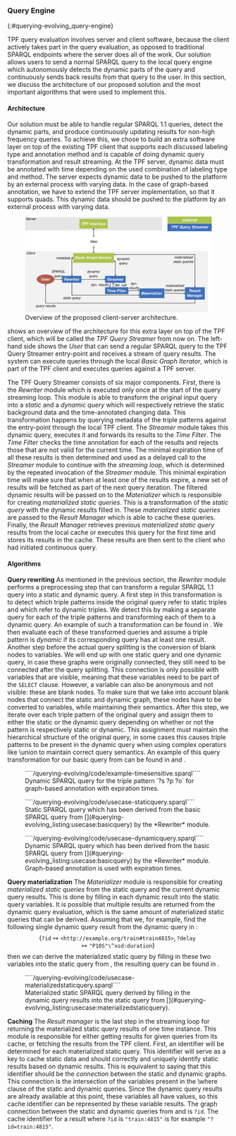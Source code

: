 ### Query Engine
{:#querying-evolving_query-engine}

TPF query evaluation involves server and client software, because the client actively takes part in the
query evaluation, as opposed to traditional SPARQL endpoints where the server does all of the work.
Our solution allows users to send a normal SPARQL query to the local query engine
which autonomously detects the dynamic parts of the query and continuously sends back results
from that query to the user.
In this section, we discuss the architecture of our proposed solution and the most important
algorithms that were used to implement this.      
  
#### Architecture

Our solution must be able to handle regular SPARQL 1.1 queries,
detect the dynamic parts, and produce continuously updating results for non-high frequency queries.
To achieve this, we chose to build an extra software layer on top of the existing TPF client that
supports each discussed labeling type and annotation method and is capable of doing
dynamic query transformation and result streaming.
At the TPF server, dynamic data must be annotated with time depending on the
used combination of labeling type and method.
The server expects dynamic data to be pushed to the platform by an external process with varying data.
In the case of graph-based annotation, we have to extend the TPF server implementation,
so that it supports quads.
This dynamic data should be pushed to the platform by an external process with varying data.

<figure id="querying-evolving_fig:architecture">
<img src="querying-evolving/img/solution-architecture.svg" alt="[TPF Query Streamer architecture]">
<figcaption markdown="block">
Overview of the proposed client-server architecture.
</figcaption>
</figure>

[](#querying-evolving_fig:architecture) shows an overview of the architecture for this extra layer on top of the
TPF client, which will be called the *TPF Query Streamer* from now on.
The left-hand side shows the *User* that can send a regular SPARQL query to the TPF Query Streamer
entry-point and receives a stream of query results.
The system can execute queries through the local *Basic Graph Iterator*, which is part of
the TPF client and executes queries against a TPF&nbsp;server.

The TPF Query Streamer consists of six major components.
First, there is the *Rewriter* module which is executed only once at the start of the query streaming loop.
This module is able to transform the original input query into a *static* and a *dynamic query*
which will respectively retrieve the static background data and the time-annotated changing data.
This transformation happens by querying metadata of the triple patterns against the entry-point through
the local TPF client.
The *Streamer* module takes this dynamic query, executes it and forwards its results
to the *Time Filter*.
The *Time Filter* checks the time annotation for each of the results and rejects those that are
not valid for the current time.
The minimal expiration time of all these results is then determined and used as a delayed call to the
*Streamer* module to continue with the *streaming loop*, which is determined by the repeated
invocation of the *Streamer* module.
This minimal expiration time will make sure that when at least one of the results expire, a new set
of results will be fetched as part of the next query iteration.
The filtered dynamic results will be passed on to the *Materializer* which is responsible for
creating *materialized static queries*.
This is a transformation of the *static query* with the dynamic results filled in.
These *materialized static queries* are passed to the *Result Manager* which is able to cache
these queries.
Finally, the *Result Manager* retrieves previous *materialized static query* results from
the local cache or executes this query for the first time and stores its results in the cache.
These results are then sent to the client who had initiated continuous query.

#### Algorithms
    
**Query rewriting**
As mentioned in the previous section, the *Rewriter* module performs a preprocessing step
that can transform a regular SPARQL 1.1 query into a static and dynamic query.
A first step in this transformation is to detect which triple patterns inside the original query
refer to static triples and which refer to dynamic triples.
We detect this by making a separate query for each of the triple patterns and transforming each of them
to a dynamic query.
An example of such a transformation can be found in [](#query-evolving_listing:example:dynamic).
We then evaluate each of these transformed queries and assume a triple pattern is
*dynamic* if its corresponding query has at least one result.
Another step before the actual query splitting is the conversion of blank nodes to variables.
We will end up with one static query and one dynamic query,
in case these graphs were originally connected, they still need to be connected after the query splitting.
This connection is only possible with variables that are visible,
meaning that these variables need to be part of the `SELECT` clause.
However, a variable can also be anonymous and not visible: these are blank nodes.
To make sure that we take into account blank nodes that connect the static and dynamic graph,
these nodes have to be converted to variables, while maintaining their semantics.
After this step, we iterate over each
triple pattern of the original query and assign them to either the static or the dynamic query
depending on whether or not the pattern is respectively static or dynamic.
This assignment must maintain the hierarchical structure of the original query,
in some cases this causes triple patterns to be present in the dynamic query when using complex operators
like \union to maintain correct query semantics.
An example of this query transformation for our basic query from [](#query-evolving_listing:usecase:basicquery)
can be found in [](#query-evolving_listing:usecase:staticquery) and [](#query-evolving_listing:usecase:dynamicquery).

<figure id="querying-evolving_listing:example:dynamic" class="listing">
````/querying-evolving/code/example-timesensitive.sparql````
<figcaption markdown="block">
Dynamic SPARQL query for the triple pattern `?s ?p ?o` for graph-based annotation with expiration times.
</figcaption>
</figure>

<figure id="querying-evolving_listing:usecase:dynamicquery" class="listing">
````/querying-evolving/code/usecase-staticquery.sparql````
<figcaption markdown="block">
Static SPARQL query which has been derived from the basic SPARQL query from [](#querying-evolving_listing:usecase:basicquery) by the *Rewriter* module.
</figcaption>
</figure>

<figure id="querying-evolving_listing:ta:originaltriples" class="listing">
````/querying-evolving/code/usecase-dynamicquery.sparql````
<figcaption markdown="block">
Dynamic SPARQL query which has been derived from the basic SPARQL query from [](#querying-evolving_listing:usecase:basicquery) by the *Rewriter* module. Graph-based annotation is used with expiration times.
</figcaption>
</figure>

**Query materialization**
The *Materializer* module is responsible for creating *materialized static queries*
from the static query and the current dynamic query results.
This is done by filling in each dynamic result into the static query variables.
It is possible that multiple results are returned from the dynamic query evaluation, which
is the same amount of materialized static queries that can be derived.
Assuming that we, for example, find the following single dynamic query result from the dynamic query in
[](#query-evolving_listing:usecase:dynamicquery):
$$\{ \texttt{?id} \mapsto \texttt{<http://example.org/train\#train4815>},
    \texttt{?delay} \mapsto \texttt{"P10S"\^{}\^{}xsd:duration}
\}$$
then we can derive the materialized static query by filling in these two variables into the static query from
[](#query-evolving_listing:usecase:staticquery), the resulting query can be found in 
[](#query-evolving_listing:usecase:materializedstaticquery).

<figure id="querying-evolving_listing:usecase:materializedstaticquery" class="listing">
````/querying-evolving/code/usecase-materializedstaticquery.sparql````
<figcaption markdown="block">
Materialized static SPARQL query derived by filling in the dynamic query results into the static query from [](#querying-evolving_listing:usecase:materializedstaticquery).
</figcaption>
</figure>

**Caching**
The *Result manager* is the last step in the streaming loop for returning the materialized
static query results of one time instance.
This module is responsible for either getting results for given queries from its cache,
or fetching the results from the TPF client.
First, an identifier will be determined for each materialized static query.
This identifier will serve as a key to cache static data and should correctly
and uniquely identify static results based on dynamic results.
This is equivalent to saying that this identifier should be the *connection*
between the static and dynamic graphs.
This connection is the intersection of the variables present in the \where clause of the
static and dynamic queries.
Since the dynamic query results are already available at this point, these variables
all have values, so this cache identifier can be represented by these variable results.
The graph connection between the static and dynamic queries from [](#query-evolving_listing:usecase:staticquery) and [](#query-evolving_listing:usecase:dynamicquery) is `?id`.
The cache identifier for a result where `?id` is `"train:4815"` is for example `"?id=train:4815"`.
